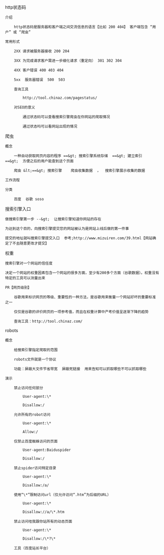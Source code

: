 http状态码

	介绍

		http状态码是服务器和客户端之间交流信息的语言【比如 200 404】 客户端包含 “用户” 或 “爬虫”

	常用形式

		2XX 请求被服务器接收 200 204

		3XX 为完成请求客户需进一步细化请求（重定向） 301 302 304

		4XX 客户错误 400 403 404

		5xx  服务器错误  500  503

		查询工具

			http://tool.chinaz.com/pagestatus/

		对SEO的意义

			通过状态码可以查看搜索引擎爬虫在你网站的爬取情况

			通过状态吗可以看网站出现的情况

爬虫

	概念

		一种自动获取网页内容的程序 ==&gt; 搜索引擎系统存储  ==&gt; 建立索引  ==&gt;  方便之后的用户能查到这个页面

		爬虫 &lt;==&gt; 搜索引擎    爬虫收集数据  ，  搜索引擎展示收集的数据

	工作流程

	分类

		百度  谷歌 soso

搜索引擎入口

	做搜索引擎第一步 --&gt;  让搜索引擎知道你网站的存在

	为达到这个目的，向搜索引擎提交您的网站被认为是网站上线后做的第一件事

	提交的地址就叫搜索引擎提交入口  参考;http://www.mizuiren.com/39.html【网站确定了不去随意更改才提交】

权重

	搜索引擎对一个网站的信任度

	决定一个网站的权重因素包含一个网站的很多方面，至少有200多个方面（谷歌数据）。权重没有特定的工具可以测量出来

	PR【网页级别】

		谷歌用来标识网页的等级、重要性的一种方法，是谷歌用来衡量一个网站好坏的重要标准之一

		仅仅是谷歌的评价网页的一项参考值，而且在权重计算中产考价值呈逐渐下降的趋势

		查询工具：http://tool.chinaz.com/

robots

	概念

		给搜索引擎指定爬取的范围

		robots文件就是一个协议

		功能：屏蔽大文件节省带宽  屏蔽死链接  用来告知可以抓取哪些不可以抓取哪些

	演示

		禁止访问任何部分

			User-agent:\*

			Disallow:/

		允许所有的robot访问

			User-agent:\*

			Allow:/

		仅禁止百度蜘蛛访问的页面

			User-agent:Baiduspider

			Disallow:/

		禁止spider访问特定目录

			User-agent:\*

			Disallow:/a/

		使用“\*”限制访问url（仅允许访问“.htm”为后缀的URL）

			User-agent:\*

			Disallow://a/\*.htm

		禁止访问哇我跟你站所有的动态页面

			User-agent:\*

			Disallow:/\*?\*

		工具（百度站长平台）

